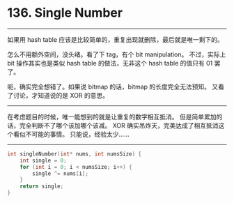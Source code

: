 # 136. Single Number

---

如果用 hash table 应该是比较简单的，重复出现就删除，最后就是唯一剩下的。

怎么不用额外空间，没头绪。看了下 tag，有个 bit manipulation。
不过，实际上 bit 操作其实也是类似 hash table 的做法，无非这个 hash table 的值只有 01 罢了。

呃，确实完全想错了。如果说 bitmap 的话，bitmap 的长度完全无法预知。
又看了讨论，才知道说的是 XOR 的意思。

---

在考虑题目的时候，唯一能想到的就是让重复的数字相互抵消。
但是简单累加的话，完全判断不了哪个该加哪个该减。
XOR 确实吊炸天，完美达成了相互抵消这个看似不可能的事情。
只能说，经验太少……

---

```c
int singleNumber(int* nums, int numsSize) {
    int single = 0;
    for (int i = 0; i < numsSize; i++) {
        single ^= nums[i];
    }
    return single;
}
```
